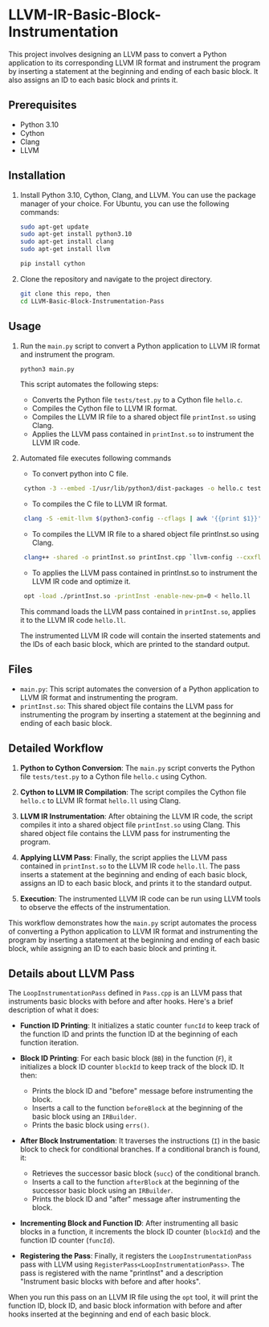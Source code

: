 # LLVM-IR-Basic-Block-Instrumentation

This project involves designing an LLVM pass to convert a Python application to its corresponding LLVM IR format and instrument the program by inserting a statement at the beginning and ending of each basic block. It also assigns an ID to each basic block and prints it.

## Prerequisites

- Python 3.10
- Cython
- Clang
- LLVM

## Installation

1. Install Python 3.10, Cython, Clang, and LLVM. You can use the package manager of your choice. For Ubuntu, you can use the following commands:

   ```bash
   sudo apt-get update
   sudo apt-get install python3.10
   sudo apt-get install clang
   sudo apt-get install llvm
   ```

   ```bash
   pip install cython
   ```

2. Clone the repository and navigate to the project directory.

   ```bash
   git clone this repo, then
   cd LLVM-Basic-Block-Instrumentation-Pass
   ```

## Usage

1. Run the `main.py` script to convert a Python application to LLVM IR format and instrument the program.

   ```bash
   python3 main.py
   ```

   This script automates the following steps:

   - Converts the Python file `tests/test.py` to a Cython file `hello.c`.
   - Compiles the Cython file to LLVM IR format.
   - Compiles the LLVM IR file to a shared object file `printInst.so` using Clang.
   - Applies the LLVM pass contained in `printInst.so` to instrument the LLVM IR code.

2. Automated file executes following commands
    - To convert python into C file.
   ```bash
    cython -3 --embed -I/usr/lib/python3/dist-packages -o hello.c test.py
   ```
   - To compiles the C file to LLVM IR format.
   ```bash
    clang -S -emit-llvm $(python3-config --cflags | awk '{{print $1}}') hello.c -o hello.ll"
   ```
   - To compiles the LLVM IR file to a shared object file printInst.so using Clang.
   ```bash
    clang++ -shared -o printInst.so printInst.cpp `llvm-config --cxxflags --ldflags --libs` -fPIC
   ```
   - To applies the LLVM pass contained in printInst.so to instrument the LLVM IR code and optimize it.
   ```bash
    opt -load ./printInst.so -printInst -enable-new-pm=0 < hello.ll
   ```

   This command loads the LLVM pass contained in `printInst.so`, applies it to the LLVM IR code `hello.ll`.


   The instrumented LLVM IR code will contain the inserted statements and the IDs of each basic block, which are printed to the standard output.

## Files

- `main.py`: This script automates the conversion of a Python application to LLVM IR format and instrumenting the program.
- `printInst.so`: This shared object file contains the LLVM pass for instrumenting the program by inserting a statement at the beginning and ending of each basic block.

## Detailed Workflow

1. **Python to Cython Conversion**: The `main.py` script converts the Python file `tests/test.py` to a Cython file `hello.c` using Cython.

2. **Cython to LLVM IR Compilation**: The script compiles the Cython file `hello.c` to LLVM IR format `hello.ll` using Clang.

3. **LLVM IR Instrumentation**: After obtaining the LLVM IR code, the script compiles it into a shared object file `printInst.so` using Clang. This shared object file contains the LLVM pass for instrumenting the program.

4. **Applying LLVM Pass**: Finally, the script applies the LLVM pass contained in `printInst.so` to the LLVM IR code `hello.ll`. The pass inserts a statement at the beginning and ending of each basic block, assigns an ID to each basic block, and prints it to the standard output.

5. **Execution**: The instrumented LLVM IR code can be run using LLVM tools to observe the effects of the instrumentation.

This workflow demonstrates how the `main.py` script automates the process of converting a Python application to LLVM IR format and instrumenting the program by inserting a statement at the beginning and ending of each basic block, while assigning an ID to each basic block and printing it.

## Details about LLVM Pass

The `LoopInstrumentationPass` defined in `Pass.cpp` is an LLVM pass that instruments basic blocks with before and after hooks. Here's a brief description of what it does:

- **Function ID Printing**: It initializes a static counter `funcId` to keep track of the function ID and prints the function ID at the beginning of each function iteration.

- **Block ID Printing**: For each basic block (`BB`) in the function (`F`), it initializes a block ID counter `blockId` to keep track of the block ID. It then:

  - Prints the block ID and "before" message before instrumenting the block.
  - Inserts a call to the function `beforeBlock` at the beginning of the basic block using an `IRBuilder`.
  - Prints the basic block using `errs()`.

- **After Block Instrumentation**: It traverses the instructions (`I`) in the basic block to check for conditional branches. If a conditional branch is found, it:

  - Retrieves the successor basic block (`succ`) of the conditional branch.
  - Inserts a call to the function `afterBlock` at the beginning of the successor basic block using an `IRBuilder`.
  - Prints the block ID and "after" message after instrumenting the block.

- **Incrementing Block and Function ID**: After instrumenting all basic blocks in a function, it increments the block ID counter (`blockId`) and the function ID counter (`funcId`).

- **Registering the Pass**: Finally, it registers the `LoopInstrumentationPass` pass with LLVM using `RegisterPass<LoopInstrumentationPass>`. The pass is registered with the name "printInst" and a description "Instrument basic blocks with before and after hooks".

When you run this pass on an LLVM IR file using the `opt` tool, it will print the function ID, block ID, and basic block information with before and after hooks inserted at the beginning and end of each basic block.
